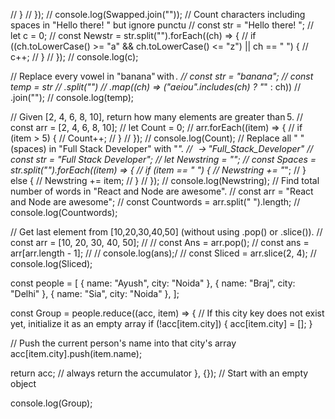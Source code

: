 // }
// });
// console.log(Swapped.join(""));
// Count characters including spaces in "Hello there! " but ignore punctu
// const str = "Hello there! ";
// let c = 0;
// const Newstr = str.split("").forEach((ch) => {
// if ((ch.toLowerCase() >= "a" && ch.toLowerCase() <= "z") || ch == " ") {
// c++;
// }
// });
// console.log(c);

// Replace every vowel in "banana" with *.
// const str = "banana";
// const temp = str
// .split("")
// .map((ch) => ("aeiou".includes(ch) ? "*" : ch))
// .join("");
// console.log(temp);

// Given [2, 4, 6, 8, 10], return how many elements are greater than 5.
// const arr = [2, 4, 6, 8, 10];
// let Count = 0;
// arr.forEach((item) => {
// if (item > 5) {
// Count++;
// }
// });
// console.log(Count);
// Replace all " " (spaces) in "Full Stack Developer" with "_".
//   → "Full_Stack_Developer"
// const str = "Full Stack Developer";
// let Newstring = "";
// const Spaces = str.split("").forEach((item) => {
// if (item == " ") {
// Newstring += "_";
// } else {
// Newstring += item;
// }
// });
// console.log(Newstring);
// Find total number of words in "React and Node are awesome".
// const arr = "React and Node are awesome";
// const Countwords = arr.split(" ").length;
// console.log(Countwords);

// Get last element from [10,20,30,40,50] (without using .pop() or .slice()).
// const arr = [10, 20, 30, 40, 50];
// // const Ans = arr.pop();
// const ans = arr[arr.length - 1];
// // console.log(ans);/
// const Sliced = arr.slice(2, 4);
// console.log(Sliced);

const people = [
{ name: "Ayush", city: "Noida" },
{ name: "Braj", city: "Delhi" },
{ name: "Sia", city: "Noida" },
];

const Group = people.reduce((acc, item) => {
// If this city key does not exist yet, initialize it as an empty array
if (!acc[item.city]) {
acc[item.city] = [];
}

// Push the current person's name into that city's array
acc[item.city].push(item.name);

return acc; // always return the accumulator
}, {}); // Start with an empty object

console.log(Group);
